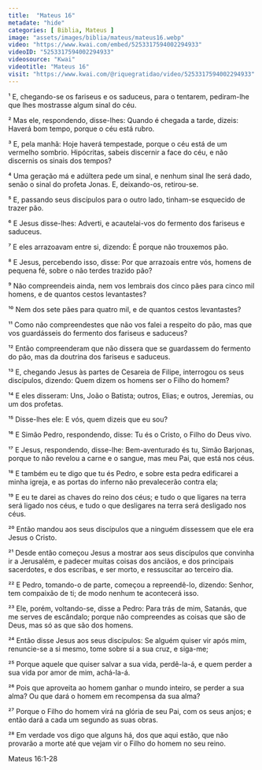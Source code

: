 ```yaml
---
title:  "Mateus 16"
metadate: "hide"
categories: [ Biblia, Mateus ]
image: "assets/images/biblia/mateus/mateus16.webp"
video: "https://www.kwai.com/embed/5253317594002294933"
videoID: "5253317594002294933"
videosource: "Kwai"
videotitle: "Mateus 16"
visit: "https://www.kwai.com/@riquegratidao/video/5253317594002294933"
---
```


¹ E, chegando-se os fariseus e os saduceus, para o tentarem, pediram-lhe que lhes mostrasse algum sinal do céu.

² Mas ele, respondendo, disse-lhes: Quando é chegada a tarde, dizeis: Haverá bom tempo, porque o céu está rubro.

³ E, pela manhã: Hoje haverá tempestade, porque o céu está de um vermelho sombrio. Hipócritas, sabeis discernir a face do céu, e não discernis os sinais dos tempos?

⁴ Uma geração má e adúltera pede um sinal, e nenhum sinal lhe será dado, senão o sinal do profeta Jonas. E, deixando-os, retirou-se.

⁵ E, passando seus discípulos para o outro lado, tinham-se esquecido de trazer pão.

⁶ E Jesus disse-lhes: Adverti, e acautelai-vos do fermento dos fariseus e saduceus.

⁷ E eles arrazoavam entre si, dizendo: É porque não trouxemos pão.

⁸ E Jesus, percebendo isso, disse: Por que arrazoais entre vós, homens de pequena fé, sobre o não terdes trazido pão?

⁹ Não compreendeis ainda, nem vos lembrais dos cinco pães para cinco mil homens, e de quantos cestos levantastes?

¹⁰ Nem dos sete pães para quatro mil, e de quantos cestos levantastes?

¹¹ Como não compreendestes que não vos falei a respeito do pão, mas que vos guardásseis do fermento dos fariseus e saduceus?

¹² Então compreenderam que não dissera que se guardassem do fermento do pão, mas da doutrina dos fariseus e saduceus.

¹³ E, chegando Jesus às partes de Cesareia de Filipe, interrogou os seus discípulos, dizendo: Quem dizem os homens ser o Filho do homem?

¹⁴ E eles disseram: Uns, João o Batista; outros, Elias; e outros, Jeremias, ou um dos profetas.

¹⁵ Disse-lhes ele: E vós, quem dizeis que eu sou?

¹⁶ E Simão Pedro, respondendo, disse: Tu és o Cristo, o Filho do Deus vivo.

¹⁷ E Jesus, respondendo, disse-lhe: Bem-aventurado és tu, Simão Barjonas, porque to não revelou a carne e o sangue, mas meu Pai, que está nos céus.

¹⁸ E também eu te digo que tu és Pedro, e sobre esta pedra edificarei a minha igreja, e as portas do inferno não prevalecerão contra ela;

¹⁹ E eu te darei as chaves do reino dos céus; e tudo o que ligares na terra será ligado nos céus, e tudo o que desligares na terra será desligado nos céus.

²⁰ Então mandou aos seus discípulos que a ninguém dissessem que ele era Jesus o Cristo.

²¹ Desde então começou Jesus a mostrar aos seus discípulos que convinha ir a Jerusalém, e padecer muitas coisas dos anciãos, e dos principais sacerdotes, e dos escribas, e ser morto, e ressuscitar ao terceiro dia.

²² E Pedro, tomando-o de parte, começou a repreendê-lo, dizendo: Senhor, tem compaixão de ti; de modo nenhum te acontecerá isso.

²³ Ele, porém, voltando-se, disse a Pedro: Para trás de mim, Satanás, que me serves de escândalo; porque não compreendes as coisas que são de Deus, mas só as que são dos homens.

²⁴ Então disse Jesus aos seus discípulos: Se alguém quiser vir após mim, renuncie-se a si mesmo, tome sobre si a sua cruz, e siga-me;

²⁵ Porque aquele que quiser salvar a sua vida, perdê-la-á, e quem perder a sua vida por amor de mim, achá-la-á.

²⁶ Pois que aproveita ao homem ganhar o mundo inteiro, se perder a sua alma? Ou que dará o homem em recompensa da sua alma?

²⁷ Porque o Filho do homem virá na glória de seu Pai, com os seus anjos; e então dará a cada um segundo as suas obras.

²⁸ Em verdade vos digo que alguns há, dos que aqui estão, que não provarão a morte até que vejam vir o Filho do homem no seu reino. 



Mateus 16:1-28